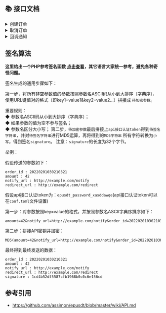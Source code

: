 ## 📚 接口文档

<details>
<summary>创建订单</summary>  

### 请求地址

```http
POST /api/v1/order/create-transaction
```

- 使用相同订单号创建订单时，不会产生两个交易；T1时间创建完成，T2时间重复提交会根据实际参数重建订单，超时暂时不重置。  
- 因为支持订单重建，所以对于商户端来讲，可以独立实现收银台，针对同一个订单号，随意变更交易类型、地址和金额。  

### 请求数据

```json
{
  "address": "TR7NHqjeKQxGTCi8q8ZY4pL8otSzgjLj6t",  // 可根据实际情况传入收款地址，亦可留空
  "trade_type": "usdt.trc20",  // usdt.trc20(默认) 可选完整列表 https://muskapi.com/blob/main/docs/trade-type.md
  "order_id": "787240927112940881",   // 商户订单编号
  "amount": 28.88,   // 请求支付金额，CNY
  "signature":"123456abcd", // 签名
  "notify_url": "https://example.com/callback",   // 回调地址
  "redirect_url": "https://example.com/callback", // 支付成功跳转地址
  "timeout": 1200, // 超时时间(秒) 最低60；留空则取配置文件 expire_time，还是没有取默认600
  "rate": 7.4 // 强制指定汇率，留空则取配置汇率；支持多种写法，如：7.4表示固定7.4、～1.02表示最新汇率上浮2%、～0.97表示最新汇率下浮3%、+0.3表示最新加0.3、-0.2表示最新减0.2
}
```

### 响应内容

```json
{
  "status_code": 200,
  "message": "success",
  "data": {
    "trade_id": "b3d2477c-d945-41da-96b7-f925bbd1b415", // 本地交易ID
    "order_id": "787240927112940881", // 商户订单编号
    "amount": "28.88", // 请求支付金额，CNY
    "actual_amount": "10", // 实际支付数额 usdt or trx
    "token": "TR7NHqjeKQxGTCi8q8ZY4pL8otSzgjLj6t", // 收款地址
    "expiration_time": 1200, // 订单有效期，秒
    "payment_url": "https://example.com//pay/checkout-counter/b3d2477c-d945-41da-96b7-f925bbd1b415"  // 收银台地址
  },
  "request_id": ""
}

```

</details>

<details>
<summary>取消订单</summary>  

商户端系统可以通过此接口取消订单，取消后，系统将不再监控此订单，同时释放对应金额占用。

### 请求地址

```http
POST /api/v1/order/cancel-transaction
```

### 请求数据

```json
{
  "trade_id": "0TJV0br98YbNTQe7nQ",   // 交易ID
  "signature":"123456abcd" // 签名内容
}
```

### 响应内容

```json
{
  "data": {
    "trade_id": "0TJV0br98YbNTQe7nQ"
  },
  "message": "success",
  "request_id": "",
  "status_code": 200
}
```

</details>

<details>
<summary>回调通知</summary>

```json
{
  "trade_id": "b3d2477c-d945-41da-96b7-f925bbd1b415",
  "order_id": "787240927112940881",
  "amount": 28.88,
  "actual_amount": 10,
  "token": "TR7NHqjeKQxGTCi8q8ZY4pL8otSzgjLj6t",
  "block_transaction_id": "12ef6267b42e43959795cf31808d0cc72b3d0a48953ed19c61d4b6665a341d10",
  "signature": "123456abcd",
  "status": 2   //  1:等待支付  2:支付成功  3:支付超时
}
```

</details>  

## 签名算法

**这里给出一个PHP参考签名函数 [点击查看](https://github.com/v03413/Epay-BEpusdt/blob/b7fa8fd608d71ce50e0f8eabb1717783c96761ac/bepusdt_plugin.php#L108:L127)，其它语言大家统一参考，避免各种奇怪问题。**  

签名生成的通用步骤如下：

第一步，将所有非空参数值的参数按照参数名ASCII码从小到大排序（字典序），使用URL键值对的格式（即key1=value1&key2=value2…）拼接成
`待加密参数`。

重要规则：   
◆ 参数名ASCII码从小到大排序（字典序）；         
◆ 如果参数的值为空不参与签名；        
◆ 参数名区分大小写；
第二步，`待加密参数`最后拼接上`api接口认证token`得到`待签名字符串`，并对`待签名字符串`进行MD5运算，再将得到的`MD5字符串`
所有字符转换为`小写`，得到签名`signature`。 注意：`signature`的长度为32个字节。

举例：

假设传送的参数如下：

```
order_id : 20220201030210321
amount : 42
notify_url : http://example.com/notify
redirect_url : http://example.com/redirect
```

假设api接口认证token为：`epusdt_password_xasddawqe`(api接口认证token可以在`conf.toml`文件设置)

第一步：对参数按照key=value的格式，并按照参数名ASCII字典序排序如下：

```
amount=42&notify_url=http://example.com/notify&order_id=20220201030210321&redirect_url=http://example.com/redirect
```

第二步：拼接API密钥并加密：

```
MD5(amount=42&notify_url=http://example.com/notify&order_id=20220201030210321&redirect_url=http://example.com/redirectepusdt_password_xasddawqe)
```

最终得到最终发送的数据：

```
order_id : 20220201030210321
amount : 42
notify_url : http://example.com/notify
redirect_url : http://example.com/redirect
signature : 1cd4b52df5587cfb1968b0c0c6e156cd
```

## 参考引用

- https://github.com/assimon/epusdt/blob/master/wiki/API.md